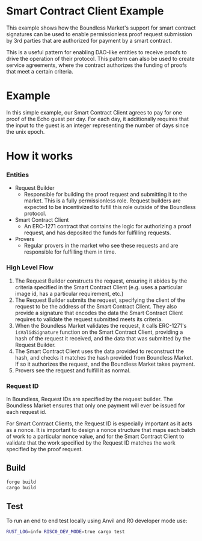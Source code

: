 # Smart Contract Client Example

This example shows how the Boundless Market's support for smart contract signatures can be used to enable permissionless proof request submission by 3rd parties that are authorized for payment by a smart contract.

This is a useful pattern for enabling DAO-like entities to receive proofs to drive the operation of their protocol. This pattern can also be used to create service agreements, where the contract authorizes the funding of proofs that meet a certain criteria.

# Example

In this simple example, our Smart Contract Client agrees to pay for one proof of the Echo guest per day. For each day, it additionally requires that the input to the guest is an integer representing the number of days since the unix epoch.

# How it works

### Entities 
* Request Builder 
  * Responsible for building the proof request and submitting it to the market. This is a fully permissionless role. Request builders are expected to be incentivized to fufill this role outside of the Boundless protocol.
* Smart Contract Client
  * An ERC-1271 contract that contains the logic for authorizing a proof request, and has deposited the funds for fulfilling requests.
* Provers
  * Regular provers in the market who see these requests and are responsible for fulfilling them in time.

### High Level Flow

1. The Request Builder constructs the request, ensuring it abides by the criteria specified in the Smart Contract Client (e.g. uses a particular image id, has a particular requirement, etc.) 
2. The Request Builder submits the request, specifying the client of the request to be the address of the Smart Contract Client. They also provide a signature that encodes the data the Smart Contract Client requires to validate the request submitted meets its criteria.
3. When the Boundless Market validates the request, it calls ERC-1271's `isValidSignature` function on the Smart Contract Client, providing a hash of the request it received, and the data that was submitted by the Request Builder.
4. The Smart Contract Client uses the data provided to reconstruct the hash, and checks it matches the hash provided from Boundless Market. If so it authorizes the request, and the Boundless Market takes payment.
5. Provers see the request and fulfill it as normal.


### Request ID

In Boundless, Request IDs are specified by the request builder. The Boundless Market ensures that only one payment will ever be issued for each request id.

For Smart Contract Clients, the Request ID is especially important as it acts as a nonce. It is important to design a nonce structure that maps each batch of work to a particular nonce value, and for the Smart Contract Client to validate that the work specified by the Request ID matches the work specified by the proof request.





## Build
```bash
forge build
cargo build
```

## Test

To run an end to end test locally using Anvil and R0 developer mode use:

```bash
RUST_LOG=info RISC0_DEV_MODE=true cargo test
```
